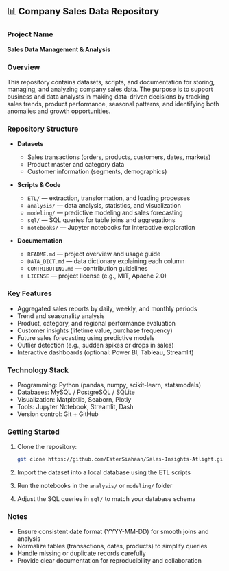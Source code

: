 ## 📊 Company Sales Data Repository

### Project Name

**Sales Data Management & Analysis**

### Overview

This repository contains datasets, scripts, and documentation for storing, managing, and analyzing company sales data. The purpose is to support business and data analysts in making data-driven decisions by tracking sales trends, product performance, seasonal patterns, and identifying both anomalies and growth opportunities.

### Repository Structure

* **Datasets**

  * Sales transactions (orders, products, customers, dates, markets)
  * Product master and category data
  * Customer information (segments, demographics)
* **Scripts & Code**

  * `ETL/` — extraction, transformation, and loading processes
  * `analysis/` — data analysis, statistics, and visualization
  * `modeling/` — predictive modeling and sales forecasting
  * `sql/` — SQL queries for table joins and aggregations
  * `notebooks/` — Jupyter notebooks for interactive exploration
* **Documentation**

  * `README.md` — project overview and usage guide
  * `DATA_DICT.md` — data dictionary explaining each column
  * `CONTRIBUTING.md` — contribution guidelines
  * `LICENSE` — project license (e.g., MIT, Apache 2.0)

### Key Features

* Aggregated sales reports by daily, weekly, and monthly periods
* Trend and seasonality analysis
* Product, category, and regional performance evaluation
* Customer insights (lifetime value, purchase frequency)
* Future sales forecasting using predictive models
* Outlier detection (e.g., sudden spikes or drops in sales)
* Interactive dashboards (optional: Power BI, Tableau, Streamlit)

### Technology Stack

* Programming: Python (pandas, numpy, scikit-learn, statsmodels)
* Databases: MySQL / PostgreSQL / SQLite
* Visualization: Matplotlib, Seaborn, Plotly
* Tools: Jupyter Notebook, Streamlit, Dash
* Version control: Git + GitHub

### Getting Started

1. Clone the repository:

   ```bash
   git clone https://github.com/EsterSiahaan/Sales-Insights-Atlight.git
   ```
2. Import the dataset into a local database using the ETL scripts
3. Run the notebooks in the `analysis/` or `modeling/` folder
4. Adjust the SQL queries in `sql/` to match your database schema

### Notes

* Ensure consistent date format (YYYY-MM-DD) for smooth joins and analysis
* Normalize tables (transactions, dates, products) to simplify queries
* Handle missing or duplicate records carefully
* Provide clear documentation for reproducibility and collaboration

